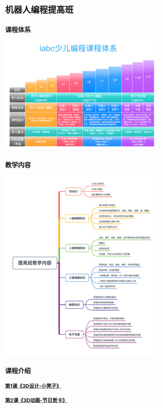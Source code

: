 # 机器人编程提高班

<!-- # 机器人编程提高班 -->
<style>
  .width150 {
      width: 150px;
  }
  .width300 {
      width: 300px;
  }
  .width600 {
      width: 600px;
  }
</style>

## 课程体系

<img src="./images/iabc-课程体系.png" class="width600" />

## 教学内容

<img src="./images/iabc-教学内容.png" class="width600" />

## 课程介绍

### [第1课《3D设计-小凳子》](./第1课《3D设计-小凳子》.md)

### [第2课《3D动画-节日贺卡》](./第2课《3D动画-节日贺卡》.md)
